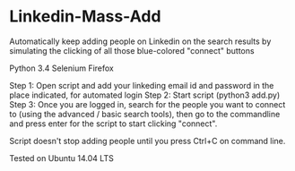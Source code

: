# Linkedin-Mass-Add
Automatically keep adding people on Linkedin on the search results by simulating the clicking of all those blue-colored "connect" buttons


Python 3.4
Selenium
Firefox

Step 1: Open script and add your linkeding email id and password in the place indicated, for automated login
Step 2: Start script (python3 add.py)
Step 3: Once you are logged in, search for the people you want to connect to (using the advanced / basic search tools), then go to the commandline and press enter for the script to start clicking "connect".

Script doesn't stop adding people until you press Ctrl+C on command line.

Tested on Ubuntu 14.04 LTS
